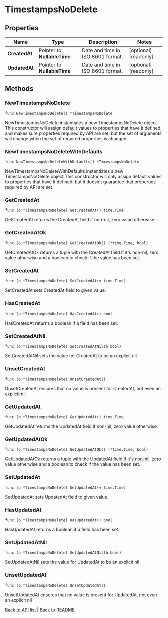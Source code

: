 # TimestampsNoDelete

## Properties

Name | Type | Description | Notes
------------ | ------------- | ------------- | -------------
**CreatedAt** | Pointer to **NullableTime** | Date and time in ISO 8601 format. | [optional] [readonly] 
**UpdatedAt** | Pointer to **NullableTime** | Date and time in ISO 8601 format. | [optional] [readonly] 

## Methods

### NewTimestampsNoDelete

`func NewTimestampsNoDelete() *TimestampsNoDelete`

NewTimestampsNoDelete instantiates a new TimestampsNoDelete object
This constructor will assign default values to properties that have it defined,
and makes sure properties required by API are set, but the set of arguments
will change when the set of required properties is changed

### NewTimestampsNoDeleteWithDefaults

`func NewTimestampsNoDeleteWithDefaults() *TimestampsNoDelete`

NewTimestampsNoDeleteWithDefaults instantiates a new TimestampsNoDelete object
This constructor will only assign default values to properties that have it defined,
but it doesn't guarantee that properties required by API are set

### GetCreatedAt

`func (o *TimestampsNoDelete) GetCreatedAt() time.Time`

GetCreatedAt returns the CreatedAt field if non-nil, zero value otherwise.

### GetCreatedAtOk

`func (o *TimestampsNoDelete) GetCreatedAtOk() (*time.Time, bool)`

GetCreatedAtOk returns a tuple with the CreatedAt field if it's non-nil, zero value otherwise
and a boolean to check if the value has been set.

### SetCreatedAt

`func (o *TimestampsNoDelete) SetCreatedAt(v time.Time)`

SetCreatedAt sets CreatedAt field to given value.

### HasCreatedAt

`func (o *TimestampsNoDelete) HasCreatedAt() bool`

HasCreatedAt returns a boolean if a field has been set.

### SetCreatedAtNil

`func (o *TimestampsNoDelete) SetCreatedAtNil(b bool)`

 SetCreatedAtNil sets the value for CreatedAt to be an explicit nil

### UnsetCreatedAt
`func (o *TimestampsNoDelete) UnsetCreatedAt()`

UnsetCreatedAt ensures that no value is present for CreatedAt, not even an explicit nil
### GetUpdatedAt

`func (o *TimestampsNoDelete) GetUpdatedAt() time.Time`

GetUpdatedAt returns the UpdatedAt field if non-nil, zero value otherwise.

### GetUpdatedAtOk

`func (o *TimestampsNoDelete) GetUpdatedAtOk() (*time.Time, bool)`

GetUpdatedAtOk returns a tuple with the UpdatedAt field if it's non-nil, zero value otherwise
and a boolean to check if the value has been set.

### SetUpdatedAt

`func (o *TimestampsNoDelete) SetUpdatedAt(v time.Time)`

SetUpdatedAt sets UpdatedAt field to given value.

### HasUpdatedAt

`func (o *TimestampsNoDelete) HasUpdatedAt() bool`

HasUpdatedAt returns a boolean if a field has been set.

### SetUpdatedAtNil

`func (o *TimestampsNoDelete) SetUpdatedAtNil(b bool)`

 SetUpdatedAtNil sets the value for UpdatedAt to be an explicit nil

### UnsetUpdatedAt
`func (o *TimestampsNoDelete) UnsetUpdatedAt()`

UnsetUpdatedAt ensures that no value is present for UpdatedAt, not even an explicit nil

[Back to API list](../README.md#documentation-for-api-endpoints) | [Back to README](../README.md)


